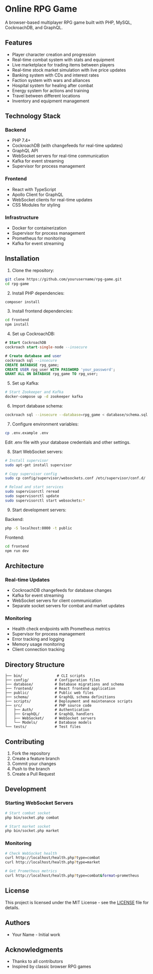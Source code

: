 # Online RPG Game

A browser-based multiplayer RPG game built with PHP, MySQL, CockroachDB, and GraphQL.

## Features

- Player character creation and progression
- Real-time combat system with stats and equipment
- Live marketplace for trading items between players
- Real-time stock market simulation with live price updates
- Banking system with CDs and interest rates
- Faction system with wars and alliances
- Hospital system for healing after combat
- Energy system for actions and training
- Travel between different locations
- Inventory and equipment management

## Technology Stack

### Backend
- PHP 7.4+
- CockroachDB (with changefeeds for real-time updates)
- GraphQL API
- WebSocket servers for real-time communication
- Kafka for event streaming
- Supervisor for process management

### Frontend
- React with TypeScript
- Apollo Client for GraphQL
- WebSocket clients for real-time updates
- CSS Modules for styling

### Infrastructure
- Docker for containerization
- Supervisor for process management
- Prometheus for monitoring
- Kafka for event streaming

## Installation

1. Clone the repository:
```bash
git clone https://github.com/yourusername/rpg-game.git
cd rpg-game
```

2. Install PHP dependencies:
```bash
composer install
```

3. Install frontend dependencies:
```bash
cd frontend
npm install
```

4. Set up CockroachDB:
```sql
# Start CockroachDB
cockroach start-single-node --insecure

# Create database and user
cockroach sql --insecure
CREATE DATABASE rpg_game;
CREATE USER rpg_user WITH PASSWORD 'your_password';
GRANT ALL ON DATABASE rpg_game TO rpg_user;
```

5. Set up Kafka:
```bash
# Start Zookeeper and Kafka
docker-compose up -d zookeeper kafka
```

6. Import database schema:
```bash
cockroach sql --insecure --database=rpg_game < database/schema.sql
```

7. Configure environment variables:
```bash
cp .env.example .env
```
Edit .env file with your database credentials and other settings.

8. Start WebSocket servers:
```bash
# Install supervisor
sudo apt-get install supervisor

# Copy supervisor config
sudo cp config/supervisor/websockets.conf /etc/supervisor/conf.d/

# Reload and start services
sudo supervisorctl reread
sudo supervisorctl update
sudo supervisorctl start websockets:*
```

9. Start development servers:

Backend:
```bash
php -S localhost:8000 -t public
```

Frontend:
```bash
cd frontend
npm run dev
```

## Architecture

### Real-time Updates
- CockroachDB changefeeds for database changes
- Kafka for event streaming
- WebSocket servers for client communication
- Separate socket servers for combat and market updates

### Monitoring
- Health check endpoints with Prometheus metrics
- Supervisor for process management
- Error tracking and logging
- Memory usage monitoring
- Client connection tracking

## Directory Structure

```
├── bin/                # CLI scripts
├── config/            # Configuration files
├── database/          # Database migrations and schema
├── frontend/          # React frontend application
├── public/            # Public web files
├── schema/            # GraphQL schema definitions
├── scripts/           # Deployment and maintenance scripts
├── src/               # PHP source code
│   ├── Auth/          # Authentication
│   ├── GraphQL/       # GraphQL handlers
│   ├── WebSocket/     # WebSocket servers
│   └── Models/        # Database models
└── tests/             # Test files
```

## Contributing

1. Fork the repository
2. Create a feature branch
3. Commit your changes
4. Push to the branch
5. Create a Pull Request

## Development

### Starting WebSocket Servers
```bash
# Start combat socket
php bin/socket.php combat

# Start market socket
php bin/socket.php market
```

### Monitoring
```bash
# Check WebSocket health
curl http://localhost/health.php?type=combat
curl http://localhost/health.php?type=market

# Get Prometheus metrics
curl http://localhost/health.php?type=combat&format=prometheus
```

## License

This project is licensed under the MIT License - see the [LICENSE](LICENSE) file for details.

## Authors

- Your Name - Initial work

## Acknowledgments

- Thanks to all contributors
- Inspired by classic browser RPG games